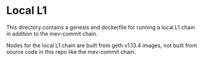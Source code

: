 # Local L1

This directory contains a genesis and dockerfile for running a local L1 chain in addition to the mev-commit chain.

Nodes for the local L1 chain are built from geth v1.13.4 images, not built from source code in this repo like the mev-commit chain. 

